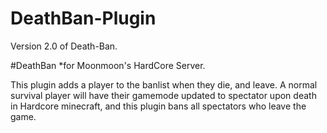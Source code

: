 # DeathBan-Plugin
Version 2.0 of Death-Ban.

#DeathBan
*for Moonmoon's HardCore Server.


This plugin adds a player to the banlist when they die, and leave.
A normal survival player will have their gamemode updated to spectator upon death in Hardcore minecraft, and this plugin bans all spectators who leave the game.

